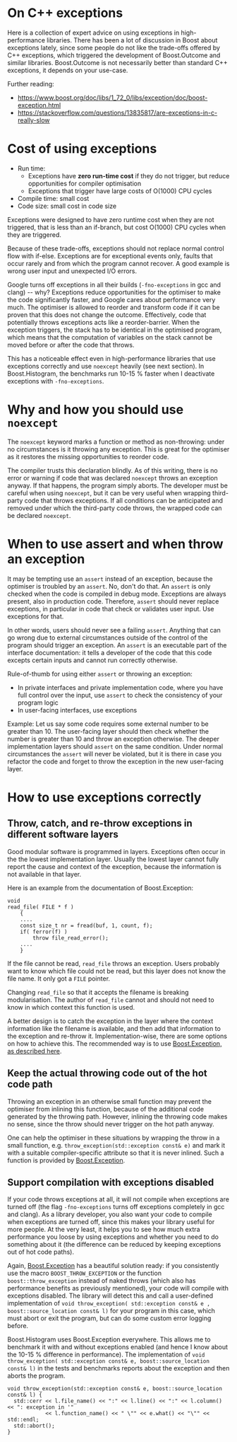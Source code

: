 # On C++ exceptions

Here is a collection of expert advice on using exceptions in high-performance libraries. There has been a lot of discussion in Boost about exceptions lately, since some people do not like the trade-offs offered by C++ exceptions, which triggered the development of Boost.Outcome and similar libraries. Boost.Outcome is not necessarily better than standard C++ exceptions, it depends on your use-case.

Further reading:
- https://www.boost.org/doc/libs/1_72_0/libs/exception/doc/boost-exception.html
- https://stackoverflow.com/questions/13835817/are-exceptions-in-c-really-slow

# Cost of using exceptions

- Run time:
  - Exceptions have **zero run-time cost** if they do not trigger, but reduce opportunities for compiler optimisation
  - Exceptions that trigger have large costs of O(1000) CPU cycles
- Compile time: small cost
- Code size: small cost in code size

Exceptions were designed to have zero runtime cost when they are not triggered, that is less than an if-branch, but cost O(1000) CPU cycles when they are triggered.

Because of these trade-offs, exceptions should not replace normal control flow with if-else. Exceptions are for exceptional events only, faults that occur rarely and from which the program cannot recover. A good example is wrong user input and unexpected I/O errors.

Google turns off exceptions in all their builds (`-fno-exceptions` in gcc and clang) -- why? Exceptions reduce opportunities for the optimiser to make the code significantly faster, and Google cares about performance very much. The optimiser is allowed to reorder and transform code if it can be proven that this does not change the outcome. Effectively, code that potentially throws exceptions acts like a reorder-barrier. When the exception triggers, the stack has to be identical in the optimised program, which means that the computation of variables on the stack cannot be moved before or after the code that throws.

This has a noticeable effect even in high-performance libraries that use exceptions correctly and use `noexcept` heavily (see next section). In Boost.Histogram, the benchmarks run 10-15 % faster when I deactivate exceptions with `-fno-exceptions`.

# Why and how you should use `noexcept`

The `noexcept` keyword marks a function or method as non-throwing: under no circumstances is it throwing any exception. This is great for the optimiser as it restores the missing opportunities to reorder code.

The compiler trusts this declaration blindly. As of this writing, there is no error or warning if code that was declared `noexcept` throws an exception anyway. If that happens, the program simply aborts. The developer must be careful when using `noexcept`, but it can be very useful when wrapping third-party code that throws exceptions. If all conditions can be anticipated and removed under which the third-party code throws, the wrapped code can be declared `noexcept`.

# When to use assert and when throw an exception

It may be tempting use an `assert` instead of an exception, because the optimiser is troubled by an `assert`. No, don't do that. An `assert` is only checked when the code is compiled in debug mode. Exceptions are always present, also in production code. Therefore, `assert` should never replace exceptions, in particular in code that check or validates user input. Use exceptions for that.

In other words, users should never see a failing `assert`. Anything that can go wrong due to external circumstances outside of the control of the program should trigger an exception. An `assert` is an executable part of the interface documentation: it tells a developer of the code that this code excepts certain inputs and cannot run correctly otherwise.

Rule-of-thumb for using either `assert` or throwing an exception:
- In private interfaces and private implementation code, where you have full control over the input, use `assert` to check the consistency of your program logic
- In user-facing interfaces, use exceptions

Example: Let us say some code requires some external number to be greater than 10. The user-facing layer should then check whether the number is greater than 10 and throw an exception otherwise. The deeper implementation layers should `assert` on the same condition. Under normal circumstances the `assert` will never be violated, but it is there in case you refactor the code and forget to throw the exception in the new user-facing layer.

# How to use exceptions correctly

## Throw, catch, and re-throw exceptions in different software layers

Good modular software is programmed in layers. Exceptions often occur in the the lowest implementation layer. Usually the lowest layer cannot fully report the cause and context of the exception, because the information is not available in that layer.

Here is an example from the documentation of Boost.Exception:
```
void
read_file( FILE * f )
    {
    ....
    const size_t nr = fread(buf, 1, count, f);
    if( ferror(f) )
        throw file_read_error();
    ....
    }
```
If the file cannot be read, `read_file` throws an exception. Users probably want to know which file could not be read, but this layer does not know the file name. It only got a `FILE` pointer.

Changing `read_file` so that it accepts the filename is breaking modularisation. The author of `read_file` cannot and should not need to know in which context this function is used.

A better design is to catch the exception in the layer where the context information like the filename is available, and then add that information to the exception and re-throw it. Implementation-wise, there are some options on how to achieve this. The recommended way is to use [Boost.Exception, as described here](https://www.boost.org/doc/libs/1_72_0/libs/exception/doc/motivation.html).

## Keep the actual throwing code out of the hot code path

Throwing an exception in an otherwise small function may prevent the optimiser from inlining this function, because of the additional code generated by the throwing path. However, inlining the throwing code makes no sense, since the throw should never trigger on the hot path anyway.

One can help the optimiser in these situations by wrapping the throw in a small function, e.g. `throw_exception(std::exception const& e)` and mark it with a suitable compiler-specific attribute so that it is never inlined. Such a function is provided by [Boost.Exception](https://www.boost.org/doc/libs/1_72_0/libs/exception/doc/throw_exception.html).

## Support compilation with exceptions disabled

If your code throws exceptions at all, it will not compile when exceptions are turned off (the flag `-fno-exceptions` turns off exceptions completely in gcc and clang). As a library developer, you also want your code to compile when exceptions are turned off, since this makes your library useful for more people. At the very least, it helps you to see how much extra performance you loose by using exceptions and whether you need to do something about it (the difference can be reduced by keeping exceptions out of hot code paths).

Again, [Boost.Exception](https://www.boost.org/doc/libs/1_72_0/libs/exception/doc/BOOST_THROW_EXCEPTION.html) has a beautiful solution ready: if you consistently use the macro `BOOST_THROW_EXCEPTION` or the function `boost::throw_exception` instead of naked throws (which also has performance benefits as previously mentioned), your code will compile with exceptions disabled. The library will detect this and call a user-defined implementation of `void throw_exception( std::exception const& e , boost::source_location const& l)` for your program in this case, which must abort or exit the program, but can do some custom error logging before.

Boost.Histogram uses Boost.Exception everywhere. This allows me to benchmark it with and without exceptions enabled (and hence I know about the 10-15 % difference in performance). The implementation of `void throw_exception( std::exception const& e, boost::source_location const& l)` in the tests and benchmarks reports about the exception and then aborts the program.
```
void throw_exception(std::exception const& e, boost::source_location const& l) {
  std::cerr << l.file_name() << ":" << l.line() << ":" << l.column() << ": exception in '"
            << l.function_name() << " \"" << e.what() << "\"" << std::endl;
  std::abort();
}
```
